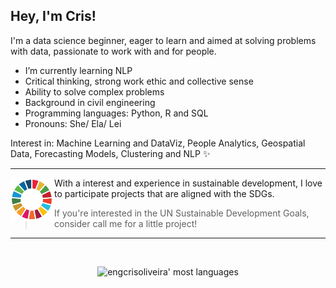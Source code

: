 ## Hey, I'm Cris!

I'm a data science beginner, eager to learn and aimed at solving problems with data, passionate to work with and for people.

- I’m currently learning NLP
- Critical thinking, strong work ethic and collective sense
- Ability to solve complex problems
- Background in civil engineering 
- Programming languages: Python, R and SQL
- Pronouns: She/ Ela/ Lei

Interest in: Machine Learning and DataViz, People Analytics, Geospatial Data, Forecasting Models, Clustering and NLP ✨

---
 
 <p>
  <img width="70" align='left' src="https://github.com/engcrisoliveira/engcrisoliveira/blob/main/icon/sdg_onu.png?raw=true">
</p>

With a interest and experience in sustainable development, I love to participate projects that are aligned with the SDGs.

> If you're interested in the UN Sustainable Development Goals, consider call me for a little project!

 ---

 ​<p align="center"> 
 ​<img width="350em" src="https://github-readme-stats.vercel.app/api/top-langs/?username=engcrisoliveira&layout=compact&theme=github_dark" alt="engcrisoliveira' most languages"/> 
 ​</p>
